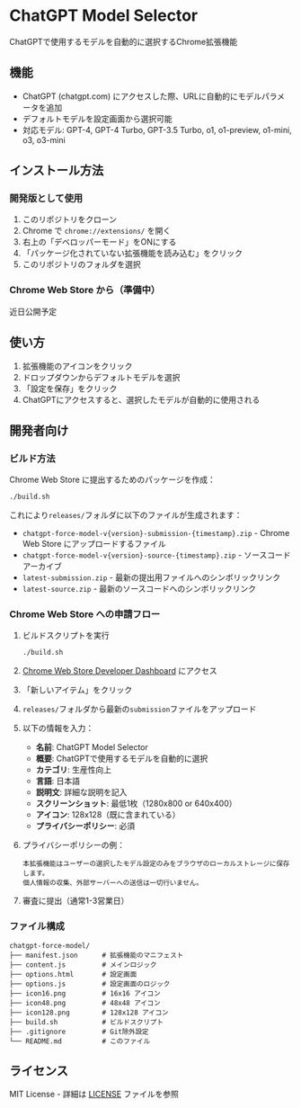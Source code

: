 # ChatGPT Model Selector

ChatGPTで使用するモデルを自動的に選択するChrome拡張機能

## 機能

- ChatGPT (chatgpt.com) にアクセスした際、URLに自動的にモデルパラメータを追加
- デフォルトモデルを設定画面から選択可能
- 対応モデル: GPT-4, GPT-4 Turbo, GPT-3.5 Turbo, o1, o1-preview, o1-mini, o3, o3-mini

## インストール方法

### 開発版として使用

1. このリポジトリをクローン
2. Chrome で `chrome://extensions/` を開く
3. 右上の「デベロッパーモード」をONにする
4. 「パッケージ化されていない拡張機能を読み込む」をクリック
5. このリポジトリのフォルダを選択

### Chrome Web Store から（準備中）

近日公開予定

## 使い方

1. 拡張機能のアイコンをクリック
2. ドロップダウンからデフォルトモデルを選択
3. 「設定を保存」をクリック
4. ChatGPTにアクセスすると、選択したモデルが自動的に使用される

## 開発者向け

### ビルド方法

Chrome Web Store に提出するためのパッケージを作成：

```bash
./build.sh
```

これにより`releases/`フォルダに以下のファイルが生成されます：
- `chatgpt-force-model-v{version}-submission-{timestamp}.zip` - Chrome Web Store にアップロードするファイル
- `chatgpt-force-model-v{version}-source-{timestamp}.zip` - ソースコードアーカイブ
- `latest-submission.zip` - 最新の提出用ファイルへのシンボリックリンク
- `latest-source.zip` - 最新のソースコードへのシンボリックリンク

### Chrome Web Store への申請フロー

1. ビルドスクリプトを実行
   ```bash
   ./build.sh
   ```

2. [Chrome Web Store Developer Dashboard](https://chrome.google.com/webstore/devconsole/) にアクセス

3. 「新しいアイテム」をクリック

4. `releases/`フォルダから最新の`submission`ファイルをアップロード

5. 以下の情報を入力：
   - **名前**: ChatGPT Model Selector
   - **概要**: ChatGPTで使用するモデルを自動的に選択
   - **カテゴリ**: 生産性向上
   - **言語**: 日本語
   - **説明文**: 詳細な説明を記入
   - **スクリーンショット**: 最低1枚（1280x800 or 640x400）
   - **アイコン**: 128x128（既に含まれている）
   - **プライバシーポリシー**: 必須

6. プライバシーポリシーの例：
   ```
   本拡張機能はユーザーの選択したモデル設定のみをブラウザのローカルストレージに保存します。
   個人情報の収集、外部サーバーへの送信は一切行いません。
   ```

7. 審査に提出（通常1-3営業日）

### ファイル構成

```
chatgpt-force-model/
├── manifest.json      # 拡張機能のマニフェスト
├── content.js         # メインロジック
├── options.html       # 設定画面
├── options.js         # 設定画面のロジック
├── icon16.png         # 16x16 アイコン
├── icon48.png         # 48x48 アイコン
├── icon128.png        # 128x128 アイコン
├── build.sh           # ビルドスクリプト
├── .gitignore         # Git除外設定
└── README.md          # このファイル
```

## ライセンス

MIT License - 詳細は [LICENSE](LICENSE) ファイルを参照